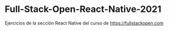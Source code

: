# Full-Stack-Open-React-Native-2021
Ejercicios de la sección React Native  del curso de https://fullstackopen.com 
